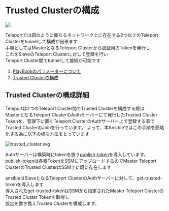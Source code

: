 # Trusted Clusterの構成

![](https://gravitational.com/teleport/docs/img/tunnel.svg)

Teleportでは図のように異なるネットワーク上に存在する2つ以上のTeleport Clusterをtunnelして構成が出来ます  
手順としてはMasterとなるTeleport Clusterから認証用のTokenを発行し  
これをSlaveのTeleport Clusterに対して登録を行い  
Teleport Cluster間でtunnelして接続が可能です


1. [PlayBookのパラメーターについて](https://github.com/cloudnative-co/teleport_renovation/blob/master/ansible/documents/trusted_cluster/PARAMETERS.md)
2. [Trusted Clusterの構成](https://github.com/cloudnative-co/teleport_renovation/blob/master/ansible/documents/trusted_cluster/CLUSTER.md)


## Trusted Clusterの構成詳細
Teleportは2つのTeleport Cluster間でTrusted Clusterを構成する際は  
MasterとなるTeleport ClusterのAuthサーバーにて発行したTrusted Cluster Tokenを、管理下に置くTeleport ClusterのAuthサーバー上で登録する事で  
Trusted ClusterのJoinを行っています。
よって、本Ansibleではこの手順を簡略化する為に以下の様な方法をとっています

![trusted_cluster.svg](https://github.com/cloudnative-co/teleport_renovation/blob/master/ansible/documents/img/trusted_cluster.svg)

Authサーバーは構築時にtokenを扱う[publish-token](https://github.com/cloudnative-co/teleport_renovation/tree/master/ansible/roles/teleport-ssm-publish-tokens)を導入しています。  
publish-tokenは各種TokenをSSMにアップロードするのでMaster Teleport ClusterのTrusted ClusterはSSM上に既に存在します  

ansibleはSlaveとなるTeleport ClusterのAuthサーバーに対して、get-trusted-tokenを導入します  
導入されたget-trusted-tokenはSSMから指定されたMaster Teleport ClusterのTrusted Cluster Tokenを取得し  
設定を書き換えTrusted Clusterを構成します。
